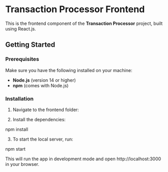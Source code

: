 # Transaction Processor Frontend

This is the frontend component of the **Transaction Processor** project, built using React.js.

## Getting Started

### Prerequisites

Make sure you have the following installed on your machine:

- **Node.js** (version 14 or higher)
- **npm** (comes with Node.js)

### Installation

1. Navigate to the frontend folder:

2. Install the dependencies:

npm install

3. To start the local server, run:

npm start

This will run the app in development mode and open http://localhost:3000 in your browser.